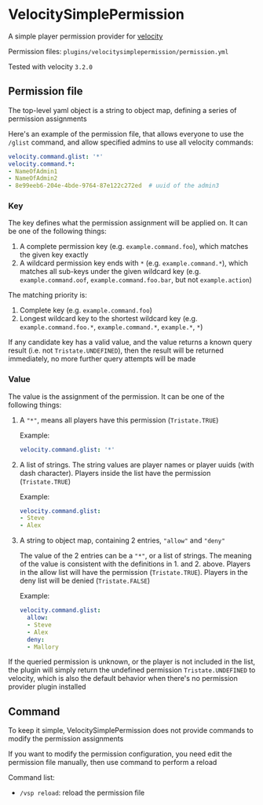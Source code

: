 # VelocitySimplePermission

A simple player permission provider for [velocity](https://github.com/PaperMC/Velocity)

Permission files: `plugins/velocitysimplepermission/permission.yml`

Tested with velocity `3.2.0`

## Permission file

The top-level yaml object is a string to object map, defining a series of permission assignments

Here's an example of the permission file, that allows everyone to use the `/glist` command, 
and allow specified admins to use all velocity commands:

```yaml
velocity.command.glist: '*'
velocity.command.*: 
- NameOfAdmin1
- NameOfAdmin2
- 8e99eeb6-204e-4bde-9764-87e122c272ed  # uuid of the admin3
```

### Key

The key defines what the permission assignment will be applied on. It can be one of the following things:

1. A complete permission key (e.g. `example.command.foo`),
   which matches the given key exactly
2. A wildcard permission key ends with `*` (e.g. `example.command.*`), 
   which matches all sub-keys under the given wildcard key (e.g. `example.command.oof`, `example.command.foo.bar`, but not `example.action`)

The matching priority is:

1. Complete key (e.g. `example.command.foo`)
2. Longest wildcard key to the shortest wildcard key (e.g. `example.command.foo.*`, `example.command.*`, `example.*`, `*`)

If any candidate key has a valid value, and the value returns a known query result (i.e. not `Tristate.UNDEFINED`),
then the result will be returned immediately, no more further query attempts will be made

### Value

The value is the assignment of the permission. It can be one of the following things:

1. A `"*"`, means all players have this permission (`Tristate.TRUE`)

   Example:
   ```yaml
   velocity.command.glist: '*'
   ```
2. A list of strings. The string values are player names or player uuids (with dash character). Players inside the list have the permission (`Tristate.TRUE`)

   Example:
   ```yaml
   velocity.command.glist: 
   - Steve
   - Alex
   ```
3. A string to object map, containing 2 entries, `"allow"` and `"deny"`
   
   The value of the 2 entries can be a `"*"`, or a list of strings. The meaning of the value is consistent with the definitions in 1. and 2. above.
   Players in the allow list will have the permission (`Tristate.TRUE`).
   Players in the deny list will be denied (`Tristate.FALSE`)

   Example:
   ```yaml
   velocity.command.glist: 
     allow: 
     - Steve
     - Alex 
     deny: 
     - Mallory
   ```
   
If the queried permission is unknown, or the player is not included in the list, 
the plugin will simply return the undefined permission `Tristate.UNDEFINED` to velocity, 
which is also the default behavior when there's no permission provider plugin installed

## Command

To keep it simple, VelocitySimplePermission does not provide commands to modify the permission assignments

If you want to modify the permission configuration, you need edit the permission file manually, then use command to perform a reload


Command list:

- `/vsp reload`: reload the permission file

